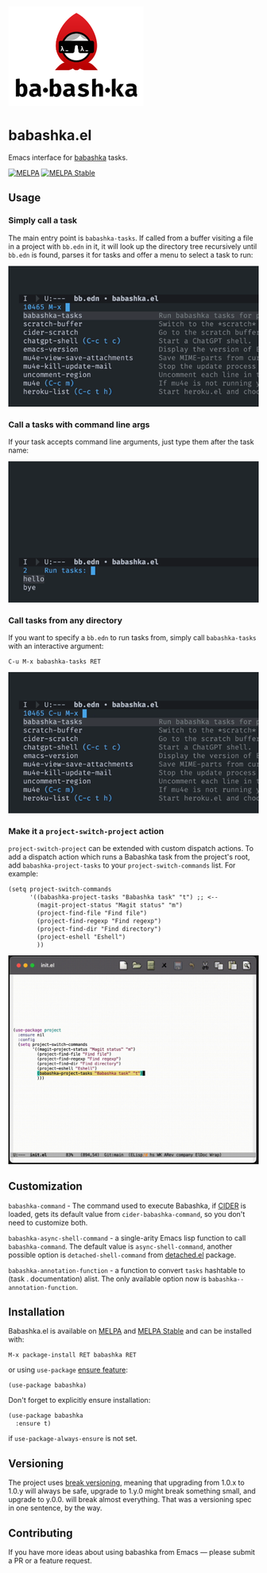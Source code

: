<img src="https://raw.githubusercontent.com/babashka/babashka/master/logo/babashka.svg" widht="200px" height="200px">

# babashka.el
Emacs interface for [babashka](https://babashka.org) tasks.

[![MELPA](https://melpa.org/packages/babashka-badge.svg)](https://melpa.org/#/babashka)
[![MELPA Stable](https://stable.melpa.org/packages/babashka-badge.svg)](https://stable.melpa.org/#/babashka)

## Usage

### Simply call a task
The main entry point is `babashka-tasks`. If called from a buffer visiting a file in a project with `bb.edn` in it, it will look up the directory tree recursively until `bb.edn` is found, parses it for tasks and offer a menu to select a task to run:

![](./videos/1-simple.gif)

### Call a tasks with command line args
If your task accepts command line arguments, just type them after the task name:

![](./videos/3-args.gif)

### Call tasks from any directory
If you want to specify a `bb.edn` to run tasks from, simply call `babashka-tasks` with an interactive argument:

```
C-u M-x babashka-tasks RET
```

![](./videos/2-interactive.gif)

### Make it a `project-switch-project` action
`project-switch-project` can be extended with custom dispatch
actions. To add a dispatch action which runs a Babashka task from the
project's root, add `babashka-project-tasks` to your
`project-switch-commands` list. For example:
```elisp
(setq project-switch-commands
      '((babashka-project-tasks "Babashka task" "t") ;; <--
        (magit-project-status "Magit status" "m")
        (project-find-file "Find file")
        (project-find-regexp "Find regexp")
        (project-find-dir "Find directory")
        (project-eshell "Eshell")
        ))
```

![](./videos/4-project.gif)

## Customization
`babashka-command` - The command used to execute Babashka, if [CIDER](https://cider.mx/) is loaded, gets its default value from `cider-babashka-command`, so you don't need to customize both.

`babashka-async-shell-command` - a single-arity Emacs lisp function to call `babashka-command`. The default value is `async-shell-command`, another possible option is `detached-shell-command` from [detached.el](https://sr.ht/~niklaseklund/detached.el/) package.

`babashka-annotation-function` - a function to convert `tasks` hashtable to  (task . documentation) alist. The only available option now is `babashka--annotation-function`.

## Installation
Babashka.el is available on [MELPA](https://melpa.org/#/babashka) and [MELPA Stable](https://stable.melpa.org/#/babashka) and can be installed with:

```
M-x package-install RET babashka RET
```

or using `use-package` [ensure feature](https://github.com/jwiegley/use-package#package-installation):

```elisp
(use-package babashka)
```

Don't forget to explicitly ensure installation:

```elisp
(use-package babashka
  :ensure t)
```
if `use-package-always-ensure` is not set.

## Versioning
The project uses [break versioning](https://github.com/ptaoussanis/encore/blob/master/BREAK-VERSIONING.md), meaning that upgrading from 1.0.x to 1.0.y will always be safe, upgrade to 1.y.0 might break something small, and upgrade to y.0.0. will break almost everything. That was a versioning spec in one sentence, by the way.

## Contributing
If you have more ideas about using babashka from Emacs — please submit a PR or a feature request.
